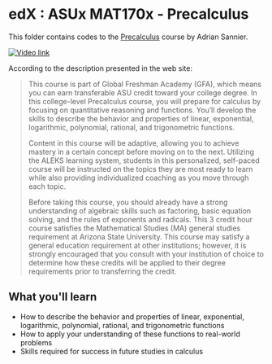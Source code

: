 # edX : ASUx MAT170x - Precalculus

This folder contains codes to the [Precalculus](https://www.edx.org/course/precalculus-asux-mat170x) course by Adrian Sannier. 

[![Video link](https://img.youtube.com/vi/esVsF9FGmLA/0.jpg)](https://www.youtube.com/watch?v=esVsF9FGmLA "Introduction")

According to the description presented in the web site:

> This course is part of Global Freshman Academy (GFA), which means you can earn transferable ASU credit toward your college degree. In this college-level Precalculus course, you will prepare for calculus by focusing on quantitative reasoning and functions. You’ll develop the skills to describe the behavior and properties of linear, exponential, logarithmic, polynomial, rational, and trigonometric functions.
> 
> Content in this course will be adaptive, allowing you to achieve mastery in a certain concept before moving on to the next. Utilizing the ALEKS learning system, students in this personalized, self-paced course will be instructed on the topics they are most ready to learn while also providing individualized coaching as you move through each topic.
> 
> Before taking this course, you should already have a strong understanding of algebraic skills such as factoring, basic equation solving, and the rules of exponents and radicals. This 3 credit hour course satisfies the Mathematical Studies (MA) general studies requirement at Arizona State University. This course may satisfy a general education requirement at other institutions; however, it is strongly encouraged that you consult with your institution of choice to determine how these credits will be applied to their degree requirements prior to transferring the credit.


## What you'll learn
- How to describe the behavior and properties of linear, exponential, logarithmic, polynomial, rational, and trigonometric functions
- How to apply your understanding of these functions to real-world problems
- Skills required for success in future studies in calculus
